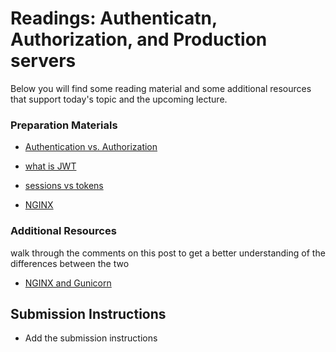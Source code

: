 # Readings: Authenticatn, Authorization, and Production servers

Below you will find some reading material and some additional resources that support today's topic and the upcoming lecture.

### Preparation Materials

- [Authentication vs. Authorization
](https://auth0.com/docs/get-started/identity-fundamentals/authentication-and-authorization)
- [what is JWT](https://dev.to/kcdchennai/how-jwt-json-web-token-authentication-works-21e7)
- [sessions vs tokens](https://www.youtube.com/watch?v=UBUNrFtufWo)

- [NGINX](https://www.youtube.com/watch?v=JKxlsvZXG7c)


### Additional Resources

walk through the comments on this post to get a better understanding of the differences between the two

- [NGINX and Gunicorn](https://www.quora.com/What-are-the-differences-between-nginx-and-gunicorn)

## Submission Instructions
- Add the submission instructions
